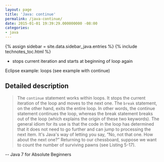 ```yaml
---
layout: page
title: 'Java: continue'
permalink: /java-continue/
date: 2015-01-01 19:39:29.000000000 -08:00
categories:
- java
---
```

{% assign sidebar = site.data.sidebar_java.entries %}
{% include technotes_toc.html %}

* stops current iteration and starts at beginning of loop again

Eclipse example: loops (see example with continue)

## Detailed description

> The `continue` statement works within loops. It stops the current iteration of the loop and moves to the next one. The `break` statement, on the other hand, exits the entire loop. In other words, the continue statement continues the loop, whereas the break statement breaks out of the loop (which explains the origin of these two keywords). The general idiom for its use is that the code in the loop has determined that it does not need to go further and can jump to processing the next item. It's Java's way of letting you say, “No, not that one. How about the next one?” Returning to our chessboard, suppose we want to count the number of surviving pawns (see Listing 5-17).

-- Java 7 for Absolute Beginners
